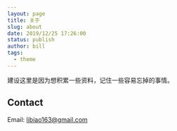 ```yaml
---
layout: page
title: 关于
slug: about
date: 2019/12/25 17:26:00
status: publish
author: bill
tags: 
  - theme
---
```


建设这里是因为想积累一些资料，记住一些容易忘掉的事情。


## Contact

Email: libiao163@gmail.com
